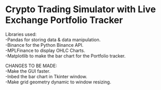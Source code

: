 # Crypto Trading Simulator with Live Exchange Portfolio Tracker

Libraries used: <br />
-Pandas for storing data & data manipulation. <br />
-Binance for the Python Binance API. <br />
-MPLFinance to display OHLC Charts. <br />
-Matplotlib to make the bar chart for the Portfolio tracker. <br />

CHANGES TO BE MADE: <br />
-Make the GUI faster. <br />
-Inbed the bar chart in Tkinter window. <br /> 
-Make grid geometry dynamic to window resizing.
